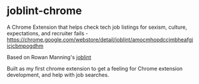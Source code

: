 # joblint-chrome
A Chrome Extension that helps check tech job listings for sexism, culture, expectations, and recruiter fails -
https://chrome.google.com/webstore/detail/joblint/amocmhopdccjmbheafgjicjcbmpogdhm

Based on Rowan Manning's [joblint](https://github.com/rowanmanning/joblint)

Built as my first chrome extension to get a feeling for Chrome extension development, and help with job searches.
